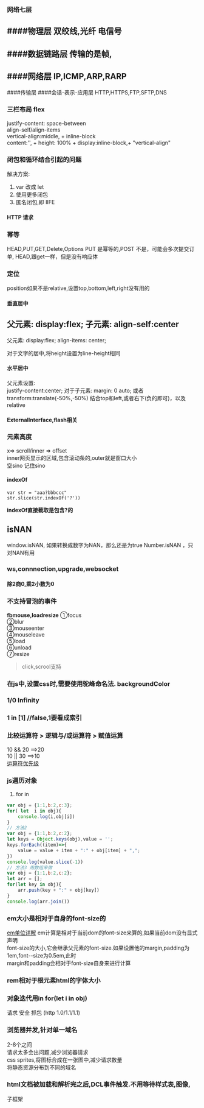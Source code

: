 
### 网络七层
####物理层
双绞线,光纤  电信号
----
####数据链路层
传输的是帧,
----
####网络层
IP,ICMP,ARP,RARP
----
####传输层
####会话-表示-应用层
HTTP,HTTPS,FTP,SFTP,DNS

### 三栏布局 flex

justify-content: space-between  
align-self/align-items  
vertical-align:middle, + inline-block  
content:'', + height: 100% + display:inline-block,+ "vertical-align"  


### 闭包和循环结合引起的问题

解决方案:

1. var 改成 let
2. 使用更多闭包
3. 匿名闭包,即 IIFE

#### HTTP 请求
### 幂等
HEAD,PUT,GET,Delete,Options
PUT 是幂等的,POST 不是，可能会多次提交订单,
HEAD,跟get一样，但是没有响应体

### 定位
position如果不是relative,设置top,bottom,left,right没有用的
#### 垂直居中
父元素: display:flex;
子元素: align-self:center
----
父元素: display:flex;
align-items: center;
  
对于文字的居中,将height设置为line-height相同
#### 水平居中
父元素设置:  
justify-content:center;
对于子元素:
margin: 0 auto;
或者 transform:translate(-50%,-50%) 结合top和left,或者右下(负的即可)，以及relative

#### ExternalInterface,flash相关

### 元素高度
x=> scroll/inner => offset  
inner网页显示的区域,包含滚动条的,outer就是窗口大小  
空sino 记住sino

#### indexOf
```
var str = "aaa?bbbccc"
str.slice(str.indexOf('?'))
```
**indexOf直接截取是包含?的**

## isNAN
window.isNAN, 如果转换成数字为NAN，那么还是为true 
Number.isNAN ，只对NAN有用


### ws,connnection,upgrade,websocket

#### 除2商0,乘2小数为0

### 不支持冒泡的事件 
**fbmouse,loadresize**
①focus  
②blur  
③mouseenter  
④mouseleave  
⑤load  
⑥unload  
⑦resize  
> click,scrool支持

### 在js中,设置css时,需要使用驼峰命名法. backgroundColor
### 1/0  Infinity
### 1 in [1]  //false,1要看成索引
### 比较运算符 > 逻辑与/或运算符 > 赋值运算
10 && 20 ==>20  
10 || 30 ==>10  
[运算符优先级](https://developer.mozilla.org/zh-CN/docs/Web/JavaScript/Reference/Operators/Operator_Precedence)

### js遍历对象
1. for in  
```js
var obj = {1:1,b:2,c:3};
for( let  i in obj){
    console.log(i,obj[i])
}
// 方法2
var obj = {1:1,b:2,c:2};
let keys = Object.keys(obj),value = '';
keys.forEach((item)=>{
    value = value + item + ":" + obj[item] + ",";
})
console.log(value.slice(-1))
// 方法3 用数组来做
var obj = {1:1,b:2,c:2};
let arr = [];
for(let key in obj){
    arr.push(key + ":" + obj[key])
}
console.log(arr.join())
```

### em大小是相对于自身的font-size的
[em单位详解](https://jsfiddle.net/areYouOk/9c7dtxgz/6/)
em计算是相对于当前dom的font-size来算的,如果当前dom没有显式声明  
font-size的大小,它会继承父元素的font-size.如果设置他的margin,padding为1em,font--size为0.5em,此时  
margin和padding会相对于font-size自身来进行计算
### rem相对于根元素html的字体大小
### 对象迭代用in for(let i in obj)

请求  安全  抓包  (http 1.0/1.1/1.1)

### 浏览器并发,针对单一域名  
2-8个之间  
请求太多会出问题,减少浏览器请求  
css sprites,将图标合成在一张图中,减少请求数量  
将静态资源分布到不同的域名  
### html文档被加载和解析完之后,DCL事件触发.不用等待样式表,图像,  
子框架